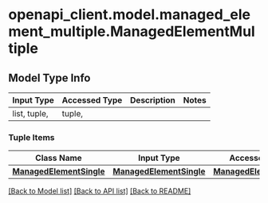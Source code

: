 # openapi_client.model.managed_element_multiple.ManagedElementMultiple

## Model Type Info
Input Type | Accessed Type | Description | Notes
------------ | ------------- | ------------- | -------------
list, tuple,  | tuple,  |  | 

### Tuple Items
Class Name | Input Type | Accessed Type | Description | Notes
------------- | ------------- | ------------- | ------------- | -------------
[**ManagedElementSingle**](ManagedElementSingle.md) | [**ManagedElementSingle**](ManagedElementSingle.md) | [**ManagedElementSingle**](ManagedElementSingle.md) |  | 

[[Back to Model list]](../../README.md#documentation-for-models) [[Back to API list]](../../README.md#documentation-for-api-endpoints) [[Back to README]](../../README.md)

